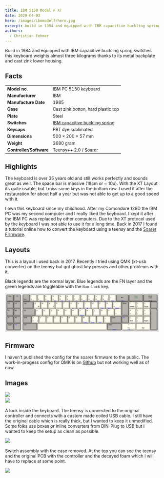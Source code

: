 ```yaml
---
title: IBM 5150 Model F XT
date: 2020-04-03
hero: /images/ibmmodelf/hero.jpg
excerpt: build in 1984 and equipped with IBM capacitive buckling spring switches this keyboard weights almost three kilograms thanks to its metal backplate and cast zink lower housing.
authors:
  - Christian Fehmer
---
```


Build in 1984 and equipped with IBM capacitive buckling spring switches this keyboard weights almost three kilograms thanks to its metal backplate and cast zink lower housing.

## Facts 
| | |
|---------------------|-----------------------------------------------------------------------------------------------|
| **Model no.** | IBM PC 5150 keyboard |
| **Manufacturer** | IBM |
| **Manufacture Date** | 1985 |
| **Case** | Cast zink botton, hard plastic top |
| **Plate** | Steel |
| **Switches** | [IBM capacitive buckling spring](https://deskthority.net/wiki/IBM_capacitive_buckling_spring) |
| **Keycaps** | PBT dye sublimated |
| **Dimensions** | 500 × 200 × 57 mm |
| **Weight** | 2680 gram |
| **Controller/Software** | Teensy++ 2.0 / Soarer |


## Highlights

The keyboard is over 35 years old and still works perfectly and sounds great as well. The space bar is massive (18cm or ~ 10u). With the XT Layout its quite usable, but I miss some keys in the bottom row. I used it after the restauration for about half a year but was not able to get up to a good speed with it. 

I own this keyboard since my childhood. After my Comondore 128D the IBM PC was my second computer and I really liked the keyboard. I kept it after the IBM PC was replaced by other computers. Due to the XT protocol used by the keyboard I was not able to use it for a long time. Back in 2017 I found a tutorial online how to convert the keyboard using a teensy and the [Soarer Firmware](https://geekhack.org/index.php?topic=17458.0).

## Layouts

This is a layout i used back in 2017. Recently I tried using QMK (xt-usb converter) on the teensy but got ghost key presses and other problems with it. 

Black legends are the normal layer. Blue legends are the FN layer and the green legends are toggleable with the `Num Lock` key.

<div class="Image__Medium">
  <img src="https://github.com/fehmer/qmk_firmware/raw/fehmer/keyboards/converter/xt_usb/keymaps/fehmer/docs/layer-qwertz.png"  />
</div>

## Firmware

I haven't published the config for the soarer firmware to the public. The work-in-progess config for QMK is on [Github](https://github.com/fehmer/qmk_firmware/tree/fehmer/keyboards/converter/xt_usb/keymaps/fehmer) but not working well as of now.

## Images


<div class="Image__Large">
  <img src="/images/ibmmodelf/1.jpg"  />
</div>

<div class="Image__Large">
  <img src="/images/ibmmodelf/2.jpg"  />
</div>

A look inside the keyboard. The teensy is connected to the original controller and connects with a custom made coiled USB cable. I still have the original cable which is really thick, but I wanted to keep it unmodified. Some folks use boxes or inline converters from DIN-Plug to USB but I wanted to keep the setup as clean as possible.

<div class="Image__Large">
  <img src="/images/ibmmodelf/3.jpg"  />
</div>

Switch assembly with the case removed. At the top you can see the teensy and the original PCB with the controller and the decayed foam which I will have to replace at some point.

<div class="Image__Large">
  <img src="/images/ibmmodelf/4.jpg"  />
</div>
